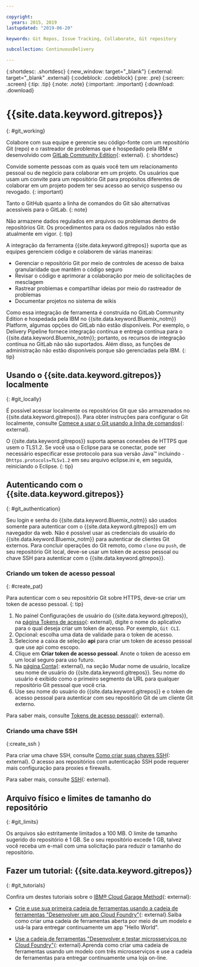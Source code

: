 ```yaml
---

copyright:
  years: 2015, 2019
lastupdated: "2019-06-20"

keywords: Git Repos, Issue Tracking, Collaborate, Git repository

subcollection: ContinuousDelivery

---
```


{:shortdesc: .shortdesc}
{:new_window: target="_blank"}
{:external: target="_blank" .external}
{:codeblock: .codeblock}
{:pre: .pre}
{:screen: .screen}
{:tip: .tip}
{:note: .note}
{:important: .important}
{:download: .download}

# {{site.data.keyword.gitrepos}}
{: #git_working}

Colabore com sua equipe e gerencie seu código-fonte com um repositório Git (repo) e o rastreador de problemas que é hospedado pela IBM e desenvolvido com [GitLab Community Edition](https://about.gitlab.com/){: external}.
{: shortdesc}

Convide somente pessoas com as quais você tem um relacionamento pessoal ou de negócio para colaborar em um projeto. Os usuários que usam um convite para um repositório Git para propósitos diferentes de colaborar em um projeto podem ter seu acesso ao serviço suspenso ou revogado.
{: important}

Tanto o GitHub quanto a linha de comandos do Git são alternativas acessíveis para o GitLab.
{: note}

Não armazene dados regulados em arquivos ou problemas dentro de repositórios Git. Os procedimentos para os dados regulados não estão atualmente em vigor.
{: tip}

A integração da ferramenta {{site.data.keyword.gitrepos}} suporta que as equipes gerenciem código e colaborem de várias maneiras:
   * Gerenciar o repositório Git por meio de controles de acesso de baixa granularidade que mantêm o código seguro
   * Revisar o código e aprimorar a colaboração por meio de solicitações de mesclagem
   * Rastrear problemas e compartilhar ideias por meio do rastreador de problemas
   * Documentar projetos no sistema de wikis

Como essa integração de ferramenta é construída no GitLab Community Edition e hospedada pela IBM no {{site.data.keyword.Bluemix_notm}} Platform, algumas opções do GitLab não estão disponíveis. Por exemplo, o Delivery Pipeline fornece integração contínua e entrega contínua para
o {{site.data.keyword.Bluemix_notm}}; portanto, os recursos de integração contínua no GitLab não são
suportados. Além disso, as funções de administração não estão disponíveis porque são gerenciadas pela IBM.
{: tip}


## Usando o {{site.data.keyword.gitrepos}} localmente
{: #git_locally}

É possível acessar localmente os repositórios Git que são armazenados no {{site.data.keyword.gitrepos}}. Para obter instruções para configurar o Git localmente, consulte [Comece a usar o Git usando a linha de comandos](https://us-south.git.cloud.ibm.com/help/gitlab-basics/start-using-git){: external}.

O {{site.data.keyword.gitrepos}} suporta apenas conexões de HTTPS que usem o TLS1.2. Se você usa o Eclipse para se conectar, pode ser necessário especificar esse protocolo para sua versão Java&trade; incluindo `-Dhttps.protocols=TLSv1.2` em seu arquivo eclipse.ini e, em seguida, reiniciando o Eclipse.
{: tip}

## Autenticando com o {{site.data.keyword.gitrepos}}
{: #git_authentication}

Seu login e senha do {{site.data.keyword.Bluemix_notm}} são usados somente para autenticar com o {{site.data.keyword.gitrepos}} em um navegador da web. Não é possível usar as credenciais do usuário do {{site.data.keyword.Bluemix_notm}} para autenticar de clientes Git externos. Para concluir operações do Git remoto, como `clone` ou `push`, de seu repositório Git local, deve-se usar um token de acesso pessoal ou chave SSH para autenticar com o {{site.data.keyword.gitrepos}}.

### Criando um token de acesso pessoal
{: #create_pat}

Para autenticar com o seu repositório Git sobre HTTPS, deve-se criar um token de acesso pessoal.
{: tip}

1. No painel Configurações de usuário do {{site.data.keyword.gitrepos}}, na [página Tokens de acesso](https://us-south.git.cloud.ibm.com/profile/personal_access_tokens){: external}, digite o nome do aplicativo para o qual deseja criar um token de acesso. Por exemplo, `Git CLI`.
1. Opcional: escolha uma data de validade para o token de acesso.
1. Selecione a caixa de seleção **api** para criar um token de acesso pessoal que use api como escopo.
1. Clique em **Criar token de acesso pessoal**. Anote o token de acesso em um local seguro para uso futuro.
1. Na [página Conta](https://us-south.git.cloud.ibm.com/profile/account){: external}, na seção Mudar nome de usuário, localize seu nome de usuário do {{site.data.keyword.gitrepos}}. Seu nome do usuário é exibido como o primeiro segmento da URL para qualquer repositório Git pessoal que você cria.
1. Use seu nome do usuário do {{site.data.keyword.gitrepos}} e o token de acesso pessoal para autenticar com seu repositório Git de um cliente Git externo.

Para saber mais, consulte [Tokens de acesso pessoal](https://us-south.git.cloud.ibm.com/help/api/README.html#personal-access-tokens){: external}.

### Criando uma chave SSH  
{:create_ssh }

Para criar uma chave SSH, consulte [Como criar suas chaves SSH](https://us-south.git.cloud.ibm.com/help/gitlab-basics/create-your-ssh-keys){: external}. O acesso aos repositórios com autenticação SSH pode requerer mais configuração para proxies e firewalls.

Para saber mais, consulte [SSH](https://us-south.git.cloud.ibm.com/help/ssh/README){: external}.

## Arquivo físico e limites de tamanho do repositório
{: #git_limits}

Os arquivos são estritamente limitados a 100 MB. O limite de tamanho sugerido do repositório é 1 GB. Se o seu repositório excede 1 GB, talvez você receba um e-mail com uma solicitação para reduzir o tamanho do repositório.

## Fazer um tutorial: {{site.data.keyword.gitrepos}}
{: #git_tutorials}

Confira um destes tutoriais sobre o [IBM&reg; Cloud Garage Method](https://www.ibm.com/cloud/garage){: external}:

  * [Crie e use sua primeira cadeia de ferramentas usando a cadeia de ferramentas "Desenvolver um app Cloud Foundry"](https://www.ibm.com/cloud/garage/tutorials/introduce-develop-cloud-foundry-app-toolchain){: external}.Saiba como criar uma cadeia de ferramentas aberta por meio de um modelo e usá-la para entregar continuamente um app "Hello World".

  * [Use a cadeia de ferramentas "Desenvolver e testar microsserviços no Cloud Foundry"](https://www.ibm.com/cloud/garage/tutorials/use-develop-test-microservices-on-cloud-foundry-toolchain){: external}.Aprenda como criar uma cadeia de ferramentas usando um modelo com três microsserviços e use a cadeia de ferramentas para entregar continuamente uma loja on-line.
